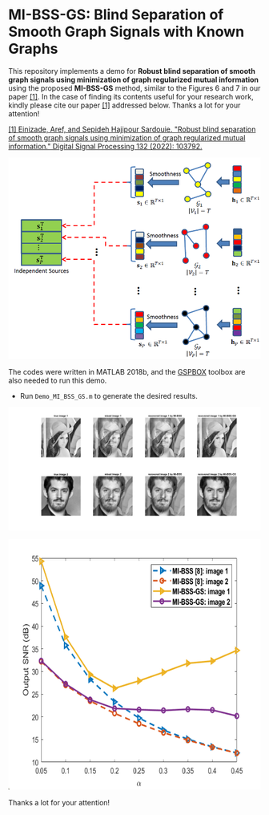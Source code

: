 # MI-BSS-GS: Blind Separation of Smooth Graph Signals with Known Graphs
This repository implements a demo for **Robust blind separation of smooth graph signals using minimization of graph regularized mutual information** using the proposed **MI-BSS-GS** method, similar to the Figures 6 and 7 in our paper [[1]](https://doi.org/10.1016/j.dsp.2022.103792). In the case of finding its contents useful for your research work, kindly please cite our paper [[1]](https://doi.org/10.1016/j.dsp.2022.103792) addressed below. Thanks a lot for your attention!

[[1] Einizade, Aref, and Sepideh Hajipour Sardouie. "Robust blind separation of smooth graph signals using minimization of graph regularized mutual information." Digital Signal Processing 132 (2022): 103792.](https://doi.org/10.1016/j.dsp.2022.103792)

![This is an image2222](MI_BSS_GS_BlockDiag.PNG)

The codes were written in MATLAB 2018b, and the [GSPBOX](https://epfl-lts2.github.io/gspbox-html/) toolbox are also needed to run this demo.

- Run `Demo_MI_BSS_GS.m` to generate the desired results. 

![This is an image2](ALL_mixed_separated_img.png)

<p align="center">
  <img width="600" height="500" src="SeparationResults.png">
</p>

Thanks a lot for your attention!
